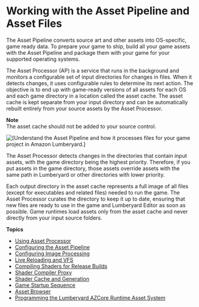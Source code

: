 # Working with the Asset Pipeline and Asset Files<a name="asset-pipeline-intro"></a>

The Asset Pipeline converts source art and other assets into OS\-specific, game ready data\. To prepare your game to ship, build all your game assets with the Asset Pipeline and package them with your game for your supported operating systems\.

The Asset Processor \(AP\) is a service that runs in the background and monitors a configurable set of input directories for changes in files\. When it detects changes, it uses configurable rules to determine its next action\. The objective is to end up with game\-ready versions of all assets for each OS and each game directory in a location called the asset cache\. The asset cache is kept separate from your input directory and can be automatically rebuilt entirely from your source assets by the Asset Processor\.

**Note**  
The asset cache should not be added to your source control\.

![\[Understand the Asset Pipeline and how it processes files for your game project in Amazon Lumberyard.\]](http://docs.aws.amazon.com/lumberyard/latest/userguide/images/asset-pipeline-diagram.png)

The Asset Processor detects changes in the directories that contain input assets, with the game directory being the highest priority\. Therefore, if you put assets in the game directory, those assets override assets with the same path in Lumberyard or other directories with lower priority\.

Each output directory in the asset cache represents a full image of all files \(except for executables and related files\) needed to run the game\. The Asset Processor curates the directory to keep it up to date, ensuring that new files are ready to use in the game and Lumberyard Editor as soon as possible\. Game runtimes load assets only from the asset cache and never directly from your input source folders\.

**Topics**
+ [Using Asset Processor](asset-pipeline-processor.md)
+ [Configuring the Asset Pipeline](asset-pipeline-configuring.md)
+ [Configuring Image Processing](asset-pipeline-configuring-image-processing.md)
+ [Live Reloading and VFS](asset-pipeline-live-reloading.md)
+ [Compiling Shaders for Release Builds](asset-pipeline-shader-compilation.md)
+ [Shader Compiler Proxy](asset-pipeline-shader-compiler.md)
+ [Shader Cache and Generation](mat-shaders-custom-dev-cache-intro.md)
+ [Game Startup Sequence](asset-pipeline-game-sequence.md)
+ [Asset Browser](asset-browser-intro.md)
+ [Programming the Lumberyard AZCore Runtime Asset System](asset-pipeline-asset-system-programming.md)